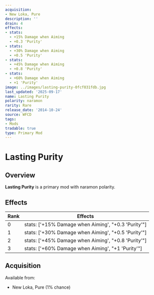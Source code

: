 ```yaml
---
acquisition:
- New Loka, Pure
description: ''
drain: 4
effects:
- stats:
  - +15% Damage when Aiming
  - +0.3 'Purity'
- stats:
  - +30% Damage when Aiming
  - +0.5 'Purity'
- stats:
  - +45% Damage when Aiming
  - +0.8 'Purity'
- stats:
  - +60% Damage when Aiming
  - +1 'Purity'
image: ../images/lasting-purity-0fcf031fdb.jpg
last_updated: '2025-09-17'
name: Lasting Purity
polarity: naramon
rarity: Rare
release_date: '2014-10-24'
source: WFCD
tags:
- Mods
tradable: true
type: Primary Mod
---
```


# Lasting Purity

## Overview

**Lasting Purity** is a primary mod with naramon polarity.

## Effects

| Rank | Effects |
|------|----------|
| 0 | stats: ['+15% Damage when Aiming', "+0.3 'Purity'"] |
| 1 | stats: ['+30% Damage when Aiming', "+0.5 'Purity'"] |
| 2 | stats: ['+45% Damage when Aiming', "+0.8 'Purity'"] |
| 3 | stats: ['+60% Damage when Aiming', "+1 'Purity'"] |

## Acquisition

Available from:
- New Loka, Pure (1% chance)

